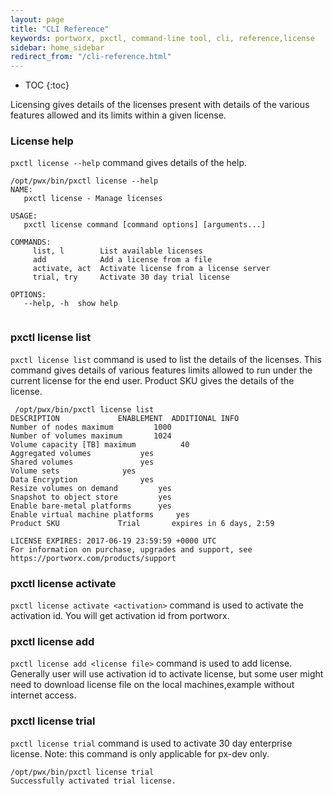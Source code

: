 ```yaml
---
layout: page
title: "CLI Reference"
keywords: portworx, pxctl, command-line tool, cli, reference,license
sidebar: home_sidebar
redirect_from: "/cli-reference.html"
---
```


* TOC
{:toc}

Licensing gives details of the licenses present with details of the various features allowed and its limits within a given license.


### License help

`pxctl license --help` command gives details of the help.
```
/opt/pwx/bin/pxctl license --help
NAME:
   pxctl license - Manage licenses

USAGE:
   pxctl license command [command options] [arguments...]

COMMANDS:
     list, l        List available licenses
     add            Add a license from a file
     activate, act  Activate license from a license server
     trial, try     Activate 30 day trial license

OPTIONS:
   --help, -h  show help
   
```
### pxctl license list

`pxctl license list` command is used to list the details of the licenses. This command gives details of various features limits allowed to run under the current license for the end user. Product SKU gives the details of the license. 

```
 /opt/pwx/bin/pxctl license list
DESCRIPTION				ENABLEMENT	ADDITIONAL INFO
Number of nodes maximum			1000		
Number of volumes maximum		1024		
Volume capacity [TB] maximum		  40		
Aggregated volumes			 yes		
Shared volumes				 yes		
Volume sets				 yes		
Data Encryption				 yes		
Resize volumes on demand		 yes		
Snapshot to object store		 yes		
Enable bare-metal platforms		 yes		
Enable virtual machine platforms	 yes		
Product SKU				Trial		expires in 6 days, 2:59

LICENSE EXPIRES: 2017-06-19 23:59:59 +0000 UTC
For information on purchase, upgrades and support, see
https://portworx.com/products/support
```

### pxctl license activate

`pxctl license activate <activation>` command is used to activate the activation id. You will get activation id from portworx.

### pxctl license add

`pxctl license add <license file>` command is used to add license. Generally user will use activation id to activate license, but some user might need to download license file on the local machines,example without internet access.

### pxctl license trial

`pxctl license trial` command is used to activate 30 day enterprise license. 
Note: this command is only applicable for px-dev only.

```
/opt/pwx/bin/pxctl license trial
Successfully activated trial license.
```

